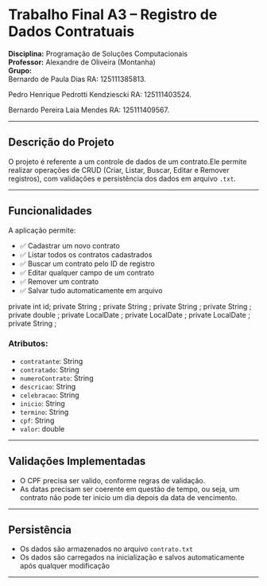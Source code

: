 # Trabalho Final A3 – Registro de Dados Contratuais

**Disciplina:** Programação de Soluções Computacionais  
**Professor:** Alexandre de Oliveira (Montanha)  
**Grupo:**   
Bernardo de Paula Dias RA: 125111385813.

Pedro Henrique Pedrotti Kendziescki RA: 125111403524. 

Bernardo Pereira Laia Mendes RA: 125111409567. 

---

## Descrição do Projeto

O projeto é referente a um controle de dados de um contrato.Ele permite realizar operações de CRUD (Criar, Listar, Buscar, Editar e Remover registros), com validações e persistência dos dados em arquivo `.txt`.

---

##  Funcionalidades

A aplicação permite:
- ✅ Cadastrar um novo contrato
- ✅ Listar todos os contratos cadastrados
- ✅ Buscar um contrato pelo ID de registro
- ✅ Editar qualquer campo de um contrato
- ✅ Remover um contrato
- ✅ Salvar tudo automaticamente em arquivo

 private int id;
    private String ;
    private String ;
    private String ;
    private String ;
    private double ;
    private LocalDate ;
    private LocalDate ;
    private LocalDate ;
    private String ;

### Atributos:
- `contratante`: String
- `contratado`: String
- `numeroContrato`: String
- `descricao`: String
- `celebracao`: String
- `inicio`: String
- `termino`: String
- `cpf`: String
- `valor`: double

---

##  Validações Implementadas

- O CPF precisa ser valido, conforme regras de validação.
- As datas precisam ser coerente em questão de tempo, ou seja, um contrato não pode ter inicio um dia depois da data de vencimento.

---

##  Persistência

- Os dados são armazenados no arquivo `contrato.txt`
- Os dados são carregados na inicialização e salvos automaticamente após qualquer modificação

---


#
